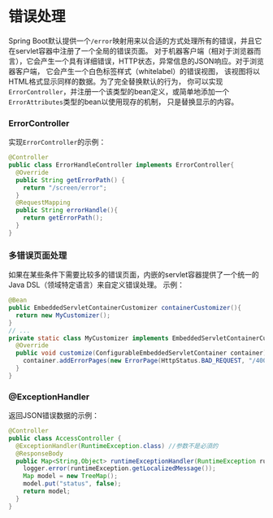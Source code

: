 错误处理
======================
Spring Boot默认提供一个`/error`映射用来以合适的方式处理所有的错误，并且它在servlet容器中注册了一个全局的错误页面。
对于机器客户端（相对于浏览器而言），它会产生一个具有详细错误，HTTP状态，异常信息的JSON响应。对于浏览器客户端，
它会产生一个白色标签样式（whitelabel）的错误视图， 该视图将以HTML格式显示同样的数据。为了完全替换默认的行为， 你可以实现`ErrorController`，并注册一个该类型的bean定义，或简单地添加一个`ErrorAttributes`类型的bean以使用现存的机制， 只是替换显示的内容。

### ErrorController
实现`ErrorController`的示例：
```java
@Controller
public class ErrorHandleController implements ErrorController{
  @Override
  public String getErrorPath() {
    return "/screen/error";
  }
  @RequestMapping
  public String errorHandle(){
    return getErrorPath();
  }
}
```
### 多错误页面处理
如果在某些条件下需要比较多的错误页面，内嵌的servlet容器提供了一个统一的Java DSL（领域特定语言）来自定义错误处理。
示例：
```java
@Bean
public EmbeddedServletContainerCustomizer containerCustomizer(){
  return new MyCustomizer();
}
// ...
private static class MyCustomizer implements EmbeddedServletContainerCustomizer {
  @Override
  public void customize(ConfigurableEmbeddedServletContainer container) {
    container.addErrorPages(new ErrorPage(HttpStatus.BAD_REQUEST, "/400"));
  }
}
```
### @ExceptionHandler
返回JSON错误数据的示例：
```java
@Controller
public class AccessController {
  @ExceptionHandler(RuntimeException.class) //参数不是必須的
  @ResponseBody
  public Map<String,Object> runtimeExceptionHandler(RuntimeException runtimeException) {
    logger.error(runtimeException.getLocalizedMessage());
    Map model = new TreeMap();
    model.put("status", false);
    return model;
  }
}
```
